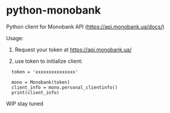# python-monobank

Python client for Monobank API (https://api.monobank.ua/docs/)


Usage:

1) Request your token at https://api.monobank.ua/

2) use token to initialize client:

```
  token = 'xxxxxxxxxxxxxxx'

  mono = Monobank(token)
  client_info = mono.personal_clientinfo()
  print(client_info)
```


WIP stay tuned
